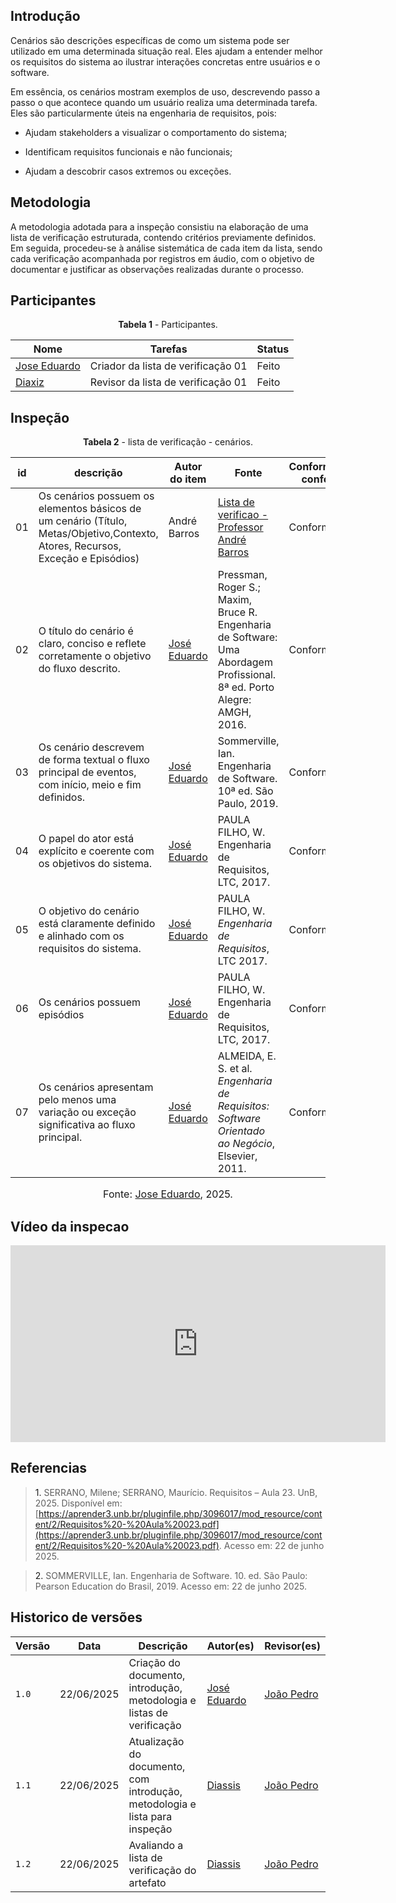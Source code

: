 ## Introdução 
Cenários são descrições específicas de como um sistema pode ser utilizado em uma determinada situação real. Eles ajudam a entender melhor os requisitos do sistema ao ilustrar interações concretas entre usuários e o software.

Em essência, os cenários mostram exemplos de uso, descrevendo passo a passo o que acontece quando um usuário realiza uma determinada tarefa. Eles são particularmente úteis na engenharia de requisitos, pois:

* Ajudam stakeholders a visualizar o comportamento do sistema;

* Identificam requisitos funcionais e não funcionais;

* Ajudam a descobrir casos extremos ou exceções.

## Metodologia 
A metodologia adotada para a inspeção consistiu na elaboração de uma lista de verificação estruturada, contendo critérios previamente definidos. Em seguida, procedeu-se à análise sistemática de cada item da lista, sendo cada verificação acompanhada por registros em áudio, com o objetivo de documentar e justificar as observações realizadas durante o processo.



## Participantes 

<p style="text-align: center"><b>Tabela 1</b> - Participantes.</p>

| Nome                                               | Tarefas                            | Status  | 
| -------------------------------------------------- | ---------------------------------- | ------- | 
| [Jose Eduardo](https://github.com/jevprado)         | Criador da lista de verificação 01 | Feito   | 
| [Diaxiz](https://github.com/Diaxiz)               | Revisor da lista de verificação 01 | Feito | 


## Inspeção 

<p style="text-align: center"><b>Tabela 2</b> - lista de verificação - cenários.</p>

| id    | descrição                                                                                            | Autor do item      | Fonte                                                                                            | Conforme/Não conforme |
| ----- | ---------------------------------------------------------------------------------------------------- | ------------------ | ------------------------------------------------------------------------------------------------ | --------------------- |
| 01 |  Os cenários possuem os elementos básicos de um cenário (Título, Metas/Objetivo,Contexto, Atores, Recursos, Exceção e Episódios)            | André Barros  | [Lista de verificao - Professor André Barros]()                          |         Conforme            |
| 02 | O título do cenário é claro, conciso e reflete corretamente o objetivo do fluxo descrito.             | [José Eduardo](https://github.com/jevprado)   | Pressman, Roger S.; Maxim, Bruce R. Engenharia de Software: Uma Abordagem Profissional. 8ª ed. Porto Alegre: AMGH, 2016.                            |        Conforme             |
| 03 | Os cenário descrevem de forma textual o fluxo principal de eventos, com início, meio e fim definidos.  | [José Eduardo](https://github.com/jevprado)   | Sommerville, Ian. Engenharia de Software. 10ª ed. São Paulo, 2019.                               |      Conforme               |
|  04 | O papel do ator está explícito e coerente com os objetivos do sistema.                               | [José Eduardo](https://github.com/jevprado)   | PAULA FILHO, W. Engenharia de Requisitos, LTC, 2017.               |       Conforme               |
|  05 | O objetivo do cenário está claramente definido e alinhado com os requisitos do sistema.                     | [José Eduardo](https://github.com/jevprado)   | PAULA FILHO, W. *Engenharia de Requisitos*, LTC 2017.                                           |     Conforme              |
|  06 | Os cenários possuem episódios            | [José Eduardo](https://github.com/jevprado)  | PAULA FILHO, W. Engenharia de Requisitos, LTC, 2017. |            Conforme       |
|  07| Os cenários apresentam pelo menos uma variação ou exceção significativa ao fluxo principal.             | [José Eduardo](https://github.com/jevprado)  | ALMEIDA, E. S. et al. *Engenharia de Requisitos: Software Orientado ao Negócio*, Elsevier, 2011. |       Conforme            |




<font size="3"><p style="text-align: center">Fonte: [Jose Eduardo](https://github.com/jevprado), 2025.</p></font>

## Vídeo da inspecao 

<iframe width="600" height="315" 
        src="https://www.youtube.com/embed/B5KckaURVGU" 
        title="YouTube video player" 
        frameborder="0" 
        allow="accelerometer; autoplay; clipboard-write; encrypted-media; gyroscope; picture-in-picture; web-share" 
        referrerpolicy="strict-origin-when-cross-origin" 
        allowfullscreen>
</iframe>


## Referencias 

> <a>1.</a> SERRANO, Milene; SERRANO, Maurício. Requisitos – Aula 23. UnB, 2025. Disponível em: [https://aprender3.unb.br/pluginfile.php/3096017/mod_resource/content/2/Requisitos%20-%20Aula%20023.pdf](https://aprender3.unb.br/pluginfile.php/3096017/mod_resource/content/2/Requisitos%20-%20Aula%20023.pdf). Acesso em: 22 de junho 2025.
>

><a>2.</a> SOMMERVILLE, Ian. Engenharia de Software. 10. ed. São Paulo: Pearson Education do Brasil, 2019. Acesso em: 22 de junho 2025.
>

## Historico de versões

| Versão | Data       | Descrição                                      | Autor(es)                                      | Revisor(es)                                    |
| ------ | ---------- | ---------------------------------------------- | ---------------------------------------------- | ---------------------------------------------- |
| `1.0`   | 22/06/2025 | Criação do documento, introdução, metodologia e listas de verificação | [José Eduardo](https://github.com/jevprado)    |  [João Pedro](https://github.com/JpRodrigues2) |
| `1.1`   | 22/06/2025 | Atualização do documento, com introdução, metodologia e lista para inspeção | [Diassis](https://github.com/Diaxiz)    |  [João Pedro](https://github.com/JpRodrigues2) |
| `1.2`   | 22/06/2025 | Avaliando a lista de verificação do artefato | [Diassis](https://github.com/Diaxiz)    |  [João Pedro](https://github.com/JpRodrigues2)  |
